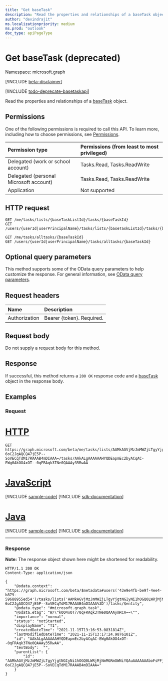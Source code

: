 ```yaml
---
title: "Get baseTask"
description: "Read the properties and relationships of a baseTask object."
author: "devindrajit"
ms.localizationpriority: medium
ms.prod: "outlook"
doc_type: apiPageType
---
```


# Get baseTask (deprecated)
Namespace: microsoft.graph

[!INCLUDE [beta-disclaimer](../../includes/beta-disclaimer.md)]

[!INCLUDE [todo-deprecate-basetaskapi](../includes/todo-deprecate-basetaskapi.md)]

Read the properties and relationships of a [baseTask](../resources/basetask.md) object.

## Permissions
One of the following permissions is required to call this API. To learn more, including how to choose permissions, see [Permissions](/graph/permissions-reference).

|Permission type|Permissions (from least to most privileged)|
|:---|:---|
|Delegated (work or school account)|Tasks.Read, Tasks.ReadWrite|
|Delegated (personal Microsoft account)|Tasks.Read, Tasks.ReadWrite|
|Application|Not supported|

## HTTP request

<!-- {
  "blockType": "ignored"
}
-->
``` http
GET /me/tasks/lists/{baseTaskListId}/tasks/{baseTaskId}
GET /users/{userId|userPrincipalName}/tasks/lists/{baseTaskListId}/tasks/{baseTaskId}

GET /me/tasks/alltasks/{baseTaskId}
GET /users/{userId|userPrincipalName}/tasks/alltasks/{baseTaskId}
```

## Optional query parameters
This method supports some of the OData query parameters to help customize the response. For general information, see [OData query parameters](/graph/query-parameters).

## Request headers
|Name|Description|
|:---|:---|
|Authorization|Bearer {token}. Required.|

## Request body
Do not supply a request body for this method.

## Response

If successful, this method returns a `200 OK` response code and a [baseTask](../resources/basetask.md) object in the response body.

## Examples

### Request

# [HTTP](#tab/http)
<!-- {
  "blockType": "request",
  "name": "get_basetask",
  "sampleKeys": ["AAMkAGVjMzJmMWZjLTgyYjgtNGIyNi1hOGQ0LWRjMjNmMGRmOWNiYQAuAAAAAAAboFsPFj7gQpLAt-6oC2JgAQCQ47jE5P--SoVECqTdM17RAAAB4mDIAAA=", "AAkALgAAAAAAHYQDEapmEc2byACqAC-EWg0AkOO4xOT--0qFRAqk3TNe0QAAAy35RwAA"]
}
-->
``` http
GET https://graph.microsoft.com/beta/me/tasks/lists/AAMkAGVjMzJmMWZjLTgyYjgtNGIyNi1hOGQ0LWRjMjNmMGRmOWNiYQAuAAAAAAAboFsPFj7gQpLAt-6oC2JgAQCQ47jE5P--SoVECqTdM17RAAAB4mDIAAA=/tasks/AAkALgAAAAAAHYQDEapmEc2byACqAC-EWg0AkOO4xOT--0qFRAqk3TNe0QAAAy35RwAA
```

# [JavaScript](#tab/javascript)
[!INCLUDE [sample-code](../includes/snippets/javascript/get-basetask-javascript-snippets.md)]
[!INCLUDE [sdk-documentation](../includes/snippets/snippets-sdk-documentation-link.md)]

# [Java](#tab/java)
[!INCLUDE [sample-code](../includes/snippets/java/get-basetask-java-snippets.md)]
[!INCLUDE [sdk-documentation](../includes/snippets/snippets-sdk-documentation-link.md)]

---

### Response
**Note:** The response object shown here might be shortened for readability.
<!-- {
  "blockType": "response",
  "truncated": true,
  "@odata.type": "microsoft.graph.baseTask"
}
-->
``` http
HTTP/1.1 200 OK
Content-Type: application/json

{
    "@odata.context": "https://graph.microsoft.com/beta/$metadata#users('43e9e4fb-be9f-4ee4-b879-59688955ed54')/tasks/lists('AAMkAGVjMzJmMWZjLTgyYjgtNGIyNi1hOGQ0LWRjMjNmMGRmOWNiYQAuAAAAAAAboFsPFj7gQpLAt-6oC2JgAQCQ47jE5P--SoVECqTdM17RAAAB4mDIAAA%3D')/tasks/$entity",
    "@odata.type": "#microsoft.graph.task",
    "@odata.etag": "W/\"kOO4xOT//0qFRAqk3TNe0QAAAymRCA==\"",
    "importance": "normal",
    "status": "notStarted",
    "displayName": "T1",
    "createdDateTime": "2021-11-15T13:16:53.0831814Z",
    "lastModifiedDateTime": "2021-11-15T13:17:24.9876101Z",
    "id": "AAkALgAAAAAAHYQDEapmEc2byACqAC-EWg0AkOO4xOT--0qFRAqk3TNe0QAAAy35RwAA",
    "textBody":  "",
    "parentList": {
        "id": "AAMkAGVjMzJmMWZjLTgyYjgtNGIyNi1hOGQ0LWRjMjNmMGRmOWNiYQAuAAAAAAAboFsPFj7gQpLAt-6oC2JgAQCQ47jE5P--SoVECqTdM17RAAAB4mDIAAA="
    }
}
```

